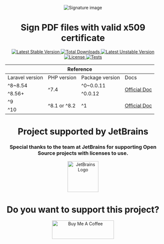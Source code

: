 <p align="center">
  <img src="https://user-images.githubusercontent.com/14093492/127516361-48fbde85-1f34-4626-82ae-44b11aa0de15.png" alt="Signature image">
</p>

<h1 align="center">Sign PDF files with valid x509 certificate</h1>

<p align="center">
  <a href="https://github.com/lsnepomuceno/laravel-a1-pdf-sign/releases/latest">
    <img src="http://poser.pugx.org/lsnepomuceno/laravel-a1-pdf-sign/v" alt="Latest Stable Version">
  </a>
  <a href="https://packagist.org/packages/lsnepomuceno/laravel-a1-pdf-sign/stats">
    <img src="http://poser.pugx.org/lsnepomuceno/laravel-a1-pdf-sign/downloads" alt="Total Downloads">
  </a>
  <a href="https://github.com/lsnepomuceno/laravel-a1-pdf-sign/tree/dev">
    <img src="http://poser.pugx.org/lsnepomuceno/laravel-a1-pdf-sign/v/unstable" alt="Latest Unstable Version">
  </a>
  <a href="https://github.com/lsnepomuceno/laravel-a1-pdf-sign/blob/main/LICENSE.md">
    <img src="https://poser.pugx.org/lsnepomuceno/laravel-a1-pdf-sign/license" alt="License">
  </a>
  <a href="https://github.com/lsnepomuceno/laravel-a1-pdf-sign/actions/workflows/main_action.yml">
    <img src="https://github.com/lsnepomuceno/laravel-a1-pdf-sign/actions/workflows/main_action.yml/badge.svg?branch=main" alt="Tests">
  </a>
</p>

<table align="center">
  <thead>
    <tr>
      <th colspan="4">Reference</th>
    </tr>
  </thead>
  <tr>
    <td>Laravel version</td>
    <td>PHP version</td>
    <td>Package version</td>
    <td>Docs</td>
  </tr>
  
  <tr>
    <td>^8~8.54</td>
    <td rowspan="2">^7.4</td>
    <td>^0~0.0.11</td>
    <td rowspan="2"><a href="https://laravel-a1-pdf-sign.netlify.app/docs/0.x/home">Official Doc</a></td>
  </tr>
  
  <tr>
    <td>^8.56+</td>
    <td>^0.0.12</td>
  </tr>
  
  <tr>
    <td>^9</td>
    <td rowspan="2">^8.1 or ^8.2</td>
    <td rowspan="2">^1</td>
    <td rowspan="2"><a href="https://laravel-a1-pdf-sign.netlify.app/docs/1.x/release-notes">Official Doc</a></td>
  </tr>
  <tr>
    <td>^10</td>
  </tr>
  
</table>


<h1 align="center">Project supported by JetBrains</h1>
<h3 align="center">Special thanks to the team at JetBrains for supporting Open Source projects with licenses to use.</h3>
<p align="center">
  <a href="https://www.jetbrains.com/community/opensource/?from=https://github.com/lsnepomuceno/laravel-a1-pdf-sign#support">
    <img src="https://user-images.githubusercontent.com/14093492/195155296-55db9dcb-feca-4f2b-a9d4-205fadc580b7.svg" width="100" alt="JetBrains Logo">
  </a>
</p>

<h1 align="center">Do you want to support this project?</h1>
<p align="center">
  <a href="https://www.buymeacoffee.com/lucasnepomuceno" target="_blank">
    <img src="https://cdn.buymeacoffee.com/buttons/v2/default-yellow.png" alt="Buy Me A Coffee" style="height: 60px !important;width: 200px !important;" >
  </a>
</p>
